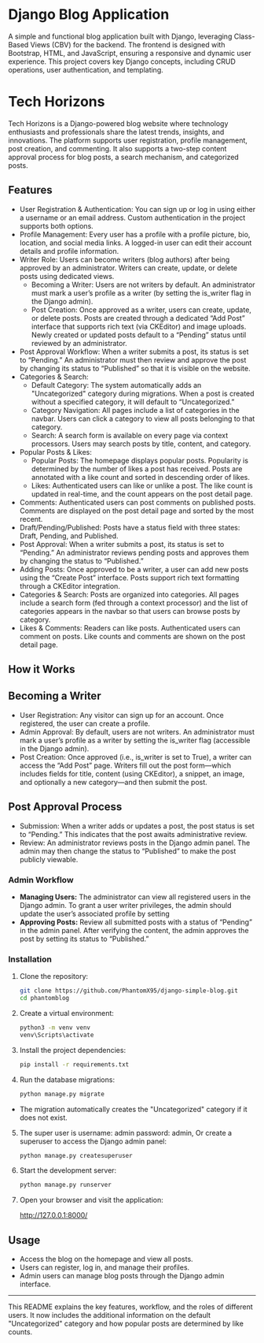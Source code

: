 # Django Blog Application
A simple and functional blog application built with Django, leveraging Class-Based Views (CBV) for the backend. The frontend is designed with Bootstrap, HTML, and JavaScript, ensuring a responsive and dynamic user experience. This project covers key Django concepts, including CRUD operations, user authentication, and templating.

# Tech Horizons
Tech Horizons is a Django-powered blog website where technology enthusiasts and professionals share the latest trends, insights, and innovations. The platform supports user registration, profile management, post creation, and commenting. It also supports a two-step content approval process for blog posts, a search mechanism, and categorized posts.

## Features

- User Registration & Authentication: You can sign up or log in using either a username or an email address. Custom authentication in the project supports both options.
- Profile Management: Every user has a profile with a profile picture, bio, location, and social media links. A logged-in user can edit their account details and profile information.
- Writer Role: Users can become writers (blog authors) after being approved by an administrator. Writers can create, update, or delete posts using dedicated views.
   - Becoming a Writer: Users are not writers by default. An administrator must mark a user’s profile as a writer (by setting the is_writer flag in the Django admin).
   - Post Creation: Once approved as a writer, users can create, update, or delete posts. Posts are created through a dedicated “Add Post” interface that supports rich text (via CKEditor) and image uploads. Newly created or updated posts default to a “Pending” status until reviewed by an administrator.
- Post Approval Workflow: When a writer submits a post, its status is set to “Pending.” An administrator must then review and approve the post by changing its status to “Published” so that it is visible on the website.
- Categories & Search:
   - Default Category: The system automatically adds an "Uncategorized" category during migrations. When a post is created without a specified category, it will default to “Uncategorized.”
   - Category Navigation: All pages include a list of categories in the navbar. Users can click a category to view all posts belonging to that category.
   - Search: A search form is available on every page via context processors. Users may search posts by title, content, and category.
- Popular Posts & Likes:
   - Popular Posts: The homepage displays popular posts. Popularity is determined by the number of likes a post has received. Posts are annotated with a like count and sorted in descending order of likes.
   - Likes: Authenticated users can like or unlike a post. The like count is updated in real-time, and the count appears on the post detail page.
- Comments: Authenticated users can post comments on published posts. Comments are displayed on the post detail page and sorted by the most recent.
- Draft/Pending/Published: Posts have a status field with three states: Draft, Pending, and Published.
- Post Approval: When a writer submits a post, its status is set to “Pending.” An administrator reviews pending posts and approves them by changing the status to “Published.”
- Adding Posts: Once approved to be a writer, a user can add new posts using the “Create Post” interface. Posts support rich text formatting through a CKEditor integration.
- Categories & Search: Posts are organized into categories. All pages include a search form (fed through a context processor) and the list of categories appears in the navbar so that users can browse posts by category.
- Likes & Comments: Readers can like posts. Authenticated users can comment on posts. Like counts and comments are shown on the post detail page.

## How it Works

## Becoming a Writer

- User Registration: Any visitor can sign up for an account. Once registered, the user can create a profile.
- Admin Approval: By default, users are not writers. An administrator must mark a user’s profile as a writer by setting the is_writer flag (accessible in the Django admin).
- Post Creation: Once approved (i.e., is_writer is set to True), a writer can access the “Add Post” page. Writers fill out the post form—which includes fields for title, content (using CKEditor), a snippet, an image, and optionally a new category—and then submit the post.

## Post Approval Process

- Submission: When a writer adds or updates a post, the post status is set to “Pending.” This indicates that the post awaits administrative review.
- Review: An administrator reviews posts in the Django admin panel. The admin may then change the status to “Published” to make the post publicly viewable.

### Admin Workflow

- **Managing Users:** The administrator can view all registered users in the Django admin. To grant a user writer privileges, the admin should update the user’s associated profile by setting 
- **Approving Posts:** Review all submitted posts with a status of “Pending” in the admin panel. After verifying the content, the admin approves the post by setting its status to “Published.”

### Installation

1. Clone the repository:

   ```bash
   git clone https://github.com/PhantomX95/django-simple-blog.git
   cd phantomblog
   ```

2. Create a virtual environment:

   ```bash
   python3 -m venv venv
   venv\Scripts\activate
   ```

3. Install the project dependencies:

   ```bash
   pip install -r requirements.txt
   ```

4. Run the database migrations:

   ```bash
   python manage.py migrate
   ```
  - The migration automatically creates the "Uncategorized" category if it does not exist.

5. The super user is username: admin password: admin, Or create a superuser to access the Django admin panel:

   ```bash
   python manage.py createsuperuser
   ```

6. Start the development server:

   ```bash
   python manage.py runserver
   ```

7. Open your browser and visit the application:

   http://127.0.0.1:8000/

## Usage

- Access the blog on the homepage and view all posts.
- Users can register, log in, and manage their profiles.
- Admin users can manage blog posts through the Django admin interface.


---

This README explains the key features, workflow, and the roles of different users. It now includes the additional information on the default "Uncategorized" category and how popular posts are determined by like counts.
